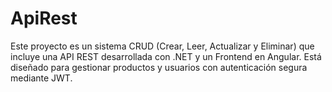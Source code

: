 # ApiRest
Este proyecto es un sistema CRUD (Crear, Leer, Actualizar y Eliminar) que incluye una API REST desarrollada con .NET y un Frontend en Angular. Está diseñado para gestionar productos y usuarios con autenticación segura mediante JWT.
